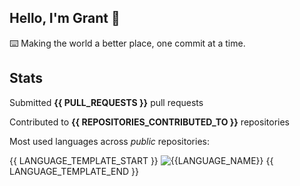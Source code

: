 ## Hello, I'm Grant 👋

⌨️  Making the world a better place, one commit at a time.


## Stats

Submitted **{{ PULL_REQUESTS }}** pull requests

Contributed to **{{ REPOSITORIES_CONTRIBUTED_TO }}** repositories

Most used languages across *public* repositories:

{{ LANGUAGE_TEMPLATE_START }}
![{{LANGUAGE_NAME}}](https://img.shields.io/static/v1?style=flat-square&label=%E2%A0%80&color=555&labelColor={{LANGUAGE_COLOR:uri}}&message={{LANGUAGE_NAME:uri}}%EF%B8%B1{{LANGUAGE_PERCENT:uri}}%25)
{{ LANGUAGE_TEMPLATE_END }}
